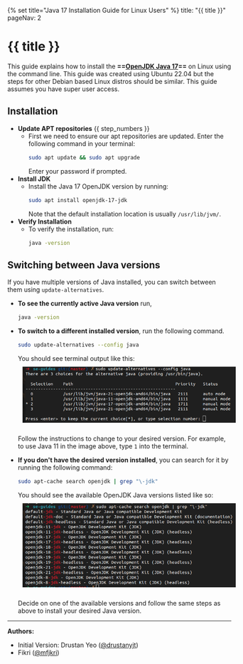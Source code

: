 {% set title="Java 17 Installation Guide for Linux Users" %}
<frontmatter>
  title: "{{ title }}"
  pageNav: 2
</frontmatter>

# {{ title }}

This guide explains how to install the **==[OpenJDK Java 17](https://openjdk-sources.osci.io/openjdk17/)==** on Linux using the command line. This guide was created using Ubuntu 22.04 but the steps for other Debian based Linux distros should be similar.
This guide assumes you have super user access.


## Installation

* **Update APT repositories** {{ step_numbers }}
   * First we need to ensure our apt repositories are updated. Enter the following command in your terminal: 
     ```bash
     sudo apt update && sudo apt upgrade
     ```
     Enter your password if prompted.
* **Install JDK**
   * Install the Java 17 OpenJDK version by running:
     ```bash
     sudo apt install openjdk-17-jdk 
     ```
     Note that the default installation location is usually `/usr/lib/jvm/`.
* **Verify Installation**
   * To verify the installation, run:
     ```bash
     java -version
     ```

<!-- ======================================================================= -->

## Switching between Java versions

If you have multiple versions of Java installed, you can switch between them using `update-alternatives`.

* **To see the currently active Java version** run,
  ```bash
  java -version
  ```
* **To switch to a different installed version**, run the following command.
  ```bash
  sudo update-alternatives --config java
  ```
  You should see terminal output like this:
  <img src="images/javaInstallationLinux/update_alternatives_java.png" style="padding: 10px;">

  Follow the instructions to change to your desired version.
  For example, to use Java 11 in the image above, type `1` into the terminal.
* **If you don't have the desired version installed**, you can search for it by running the following command:
  ```bash
  sudo apt-cache search openjdk | grep "\-jdk"
  ```
  You should see the available OpenJDK Java versions listed like so:
  <img src="images/javaInstallationLinux/list_openjdk_versions.png" style="padding: 10px;">
  
  Decide on one of the available versions and follow the same steps as above to install your desired Java version.

--------------------------------------------------------------------------------

**Authors:**
* Initial Version: Drustan Yeo ([@drustanyjt](https://github.com/drustanyjt))
* Fikri ([@mfjkri](https://github.com/mfjkri))